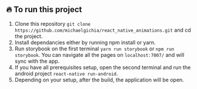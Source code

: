 ## :fire: To run this project

1. Clone this repository `git clone https://github.com/michaelgichia/react_native_animations.git` and cd the project.
2. Install dependancies either by running npm install or yarn.
3. Run storybook on the first terminal `yarn run storybook` or `npm run storybook`. You can navigate all the pages on `localhost:7007/` and will sync with the app.
4. If you have all prerequisites setup, open the second terminal and run the android project `react-native run-android`.
5. Depending on your setup, after the build, the application will be open.
